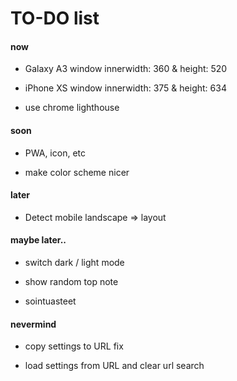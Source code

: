 # TO-DO list

#### now

- Galaxy A3 window innerwidth: 360 & height: 520
- iPhone XS window innerwidth: 375 & height: 634

- use chrome lighthouse

#### soon

- PWA, icon, etc

- make color scheme nicer

#### later

- Detect mobile landscape => layout

#### maybe later..

- switch dark / light mode

- show random top note

- sointuasteet

#### nevermind

- copy settings to URL fix

- load settings from URL and clear url search
